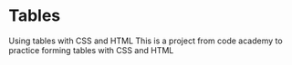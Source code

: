 # Tables
Using tables with CSS and HTML
This is a project from code academy to practice forming tables with CSS and HTML
